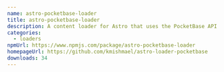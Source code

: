 ```yaml
---
name: astro-pocketbase-loader
title: astro-pocketbase-loader
description: A content loader for Astro that uses the PocketBase API
categories:
  - loaders
npmUrl: https://www.npmjs.com/package/astro-pocketbase-loader
homepageUrl: https://github.com/kmishmael/astro-loader-pocketbase
downloads: 34
---
```

